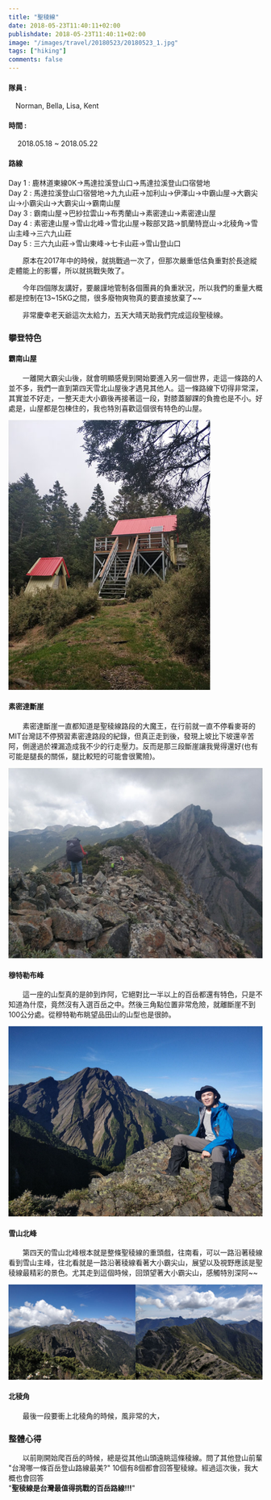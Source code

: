 ```yaml
---
title: "聖稜線"
date: 2018-05-23T11:40:11+02:00
publishdate: 2018-05-23T11:40:11+02:00
image: "/images/travel/20180523/20180523_1.jpg"
tags: ["hiking"]
comments: false
---
```

#### 隊員 : 
&emsp;Norman, Bella, Lisa, Kent
#### 時間 : 
&emsp; 2018.05.18 ~ 2018.05.22
#### 路線
<p>
Day 1 : 鹿林道東線0K→馬達拉溪登山口→馬達拉溪登山口宿營地<br>
Day 2 : 馬達拉溪登山口宿營地→九九山莊→加利山→伊澤山→中霸山屋→大霸尖山→小霸尖山→大霸尖山→霸南山屋<br>
Day 3 : 霸南山屋→巴紗拉雲山→布秀蘭山→素密達山→素密達山屋<br>
Day 4 : 素密達山屋→雪山北峰→雪北山屋→鞍部叉路→凱蘭特崑山→北稜角→雪山主峰→三六九山莊<br>
Day 5 : 三六九山莊→雪山東峰→七卡山莊→雪山登山口
</p>
<p>
&emsp;&emsp;原本在2017年中的時候，就挑戰過一次了，但那次嚴重低估負重對於長途縱走體能上的影響，所以就挑戰失敗了。
</p>
<p>
&emsp;&emsp;今年四個隊友講好，要嚴謹地管制各個團員的負重狀況，所以我們的重量大概都是控制在13~15KG之間，很多廢物爽物真的要直接放棄了~~
</p>
<p>
&emsp;&emsp;非常慶幸老天爺這次太給力，五天大晴天助我們完成這段聖稜線。
</p>

### 攀登特色
#### 霸南山屋
&emsp;&emsp;一離開大霸尖山後，就會明顯感覺到開始要進入另一個世界，走這一條路的人並不多，我們一直到第四天雪北山屋後才遇見其他人。這一條路線下切得非常深，其實並不好走，一整天走大小霸後再接著這一段，對膝蓋腳踝的負擔也是不小。好處是，山屋都是包棟住的，我也特別喜歡這個很有特色的山屋。

![霸南山屋](/images/travel/20180523/20180523_2.jpg "霸南山屋")

#### 素密達斷崖
&emsp;&emsp;素密達斷崖一直都知道是聖稜線路段的大魔王，在行前就一直不停看麥哥的MIT台灣誌不停預習素密達路段的紀錄，但真正走到後，發現上坡比下坡還辛苦阿，側邊過於裸漏造成我不少的行走壓力。反而是那三段斷崖讓我覺得還好(也有可能是腿長的關係，腿比較短的可能會很驚險)。

![素密達斷崖](/images/travel/20180523/20180523_3.jpg "素密達斷崖")

#### 穆特勒布峰
&emsp;&emsp;這一座的山型真的是帥到炸阿，它絕對比一半以上的百岳都還有特色，只是不知道為什麼，竟然沒有入選百岳之中。然後三角點位置非常危險，就離斷崖不到100公分處。從穆特勒布眺望品田山的山型也是很帥。

![穆特勒布峰](/images/travel/20180523/20180523_4.jpg "穆特勒布峰")


#### 雪山北峰
&emsp;&emsp;第四天的雪山北峰根本就是整條聖稜線的重頭戲，往南看，可以一路沿著稜線看到雪山主峰，往北看就是一路沿著稜線看著大小霸尖山，展望以及視野應該是聖稜線最精彩的景色。尤其走到這個時候，回頭望著大小霸尖山，感觸特別深阿~~

![雪山北峰](/images/travel/20180523/20180523_5.jpg "雪山北峰")

#### 北稜角
&emsp;&emsp;最後一段要衝上北稜角的時候，風非常的大，


### 整體心得
&emsp;&emsp;以前剛開始爬百岳的時候，總是從其他山頭遠眺這條稜線。問了其他登山前輩 "台灣哪一條百岳登山路線最美?" 10個有8個都會回答聖稜線。經過這次後，我大概也會回答 <br> "**聖稜線是台灣最值得挑戰的百岳路線!!!**"

